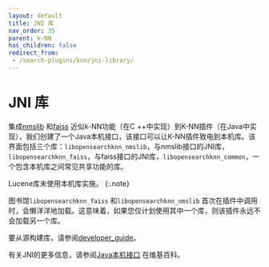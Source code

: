 ```yaml
---
layout: default
title: JNI 库
nav_order: 35
parent: k-NN
has_children: false
redirect_from:
 - /search-plugins/knn/jni-library/
---
```


# JNI 库

集成[nmslib](https://github.com/nmslib/nmslib/) 和[faiss](https://github.com/facebookresearch/faiss/) 近似k-NN功能（在C ++中实现）到K-NN插件（在Java中实现），我们创建了一个Java本机接口，该接口可以让K-NN插件致电到本机库。该界面包括三个库：`libopensearchknn_nmslib`，与nmslib接口的JNI库，`libopensearchknn_faiss`，与faiss接口的JNI库，`libopensearchknn_common`，一个包含本机库之间常见共享功能的库。

Lucene库未使用本机库实施。
{:.note}

图书馆`libopensearchknn_faiss` 和`libopensearchknn_nmslib` 首次在插件中调用时，会懒洋洋地加载。这意味着，如果您仅计划使用其中一个库，则该插件永远不会加载另一个库。

要从源构建库，请参阅[developer_guide](https://github.com/opensearch-project/k-NN/blob/main/DEVELOPER_GUIDE.md)。

有关JNI的更多信息，请参阅[Java本机接口](https://en.wikipedia.org/wiki/Java_Native_Interface) 在维基百科。

